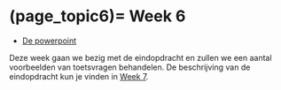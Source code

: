 (page_topic6)=
Week 6
=======================

- [De powerpoint](../../files/stuurinformatie_workshop_6.pptx)

Deze week gaan we bezig met de eindopdracht en zullen we een aantal voorbeelden van toetsvragen behandelen. De beschrijving van de eindopdracht kun je vinden in [Week 7](https://remi-ui.github.io/python_tb/class/week07/week07_summary.html).
